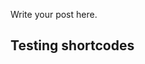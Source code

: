 <!--
.. title: Short
.. slug: short
.. date: 2021-07-18 12:27:05 UTC+02:00
.. tags:
.. category:
.. link:
.. description:
.. type: text
-->

Write your post here.

## Testing shortcodes
<!-- {{% alert style=note %}} Testing my custom alert {{% /alert %}}

{{% alert style=tip %}} Testing my custom alert {{% /alert %}}

{{% alert style=important %}} Testing my custom alert {{% /alert %}}

{{% alert style=warning %}} Testing my custom alert {{% /alert %}}

{{% alert style=note %}} Lorem ipsum dolor sit amet, consetetur sadipscing elitr, sed diam nonumy eirmod tempor invidunt ut labore et dolore magna aliquyam erat, sed diam voluptua. At vero eos et accusam et justo duo dolores et ea rebum. Stet clita kasd gubergren, no sea takimata sanctus est Lorem ipsum dolor sit amet. Lorem ipsum dolor sit amet, consetetur sadipscing elitr, sed diam nonumy eirmod tempor invidunt ut labore et dolore magna aliquyam erat, sed diam voluptua. At vero eos et accusam et justo duo dolores et ea rebum. Stet clita kasd gubergren, no sea takimata sanctus est Lorem ipsum dolor sit amet. {{% /alert %}} -->
